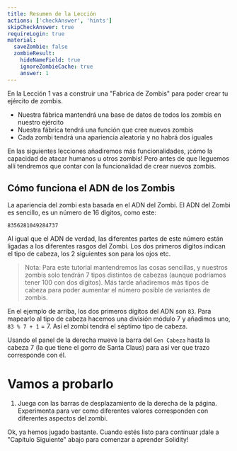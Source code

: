 ```yaml
---
title: Resumen de la Lección
actions: ['checkAnswer', 'hints']
skipCheckAnswer: true
requireLogin: true
material:
  saveZombie: false
  zombieResult:
    hideNameField: true
    ignoreZombieCache: true
    answer: 1
---
```


En la Lección 1 vas a construir una "Fabrica de Zombis" para poder crear tu ejército de zombis.

* Nuestra fábrica mantendrá una base de datos de todos los zombis en nuestro ejército
* Nuestra fábrica tendrá una función que cree nuevos zombis
* Cada zombi tendrá una apariencia aleatoria y no habrá dos iguales

En las siguientes lecciones añadiremos más funcionalidades, ¡cómo la capacidad de atacar humanos u otros zombis! Pero antes de que lleguemos allí tendremos que contar con la funcionalidad de crear nuevos zombis.

## Cómo funciona el ADN de los Zombis

La apariencia del zombi esta basada en el ADN del Zombi. El ADN del Zombi es sencillo, es un número de 16 dígitos, como este:

```
8356281049284737
```

Al igual que el ADN de verdad, las diferentes partes de este número están ligadas a los diferentes rasgos del Zombi. Los dos primeros dígitos indican el tipo de cabeza, los 2 siguientes son para los ojos etc.

> Nota: Para este tutorial mantendremos las cosas sencillas, y nuestros zombis solo tendrán 7 tipos distintos de cabezas (aunque podríamos tener 100 con dos dígitos). Más tarde añadiremos más tipos de cabeza para poder aumentar el número posible de variantes de zombis.

En el ejemplo de arriba, los dos primeros dígitos del ADN son `83`. Para mapearlo al tipo de cabeza hacemos una división módulo 7 y añadimos uno, `83 % 7 + 1` = 7. Así el zombi tendrá el séptimo tipo de cabeza.

Usando el panel de la derecha mueve la barra del `Gen Cabeza` hasta la cabeza 7 (la que tiene el gorro de Santa Claus) para así ver que trazo corresponde con él.

# Vamos a probarlo

1. Juega con las barras de desplazamiento de la derecha de la página. Experimenta para ver como diferentes valores corresponden con diferentes aspectos del zombi.

Ok, ya hemos jugado bastante. Cuando estés listo para continuar ¡dale a "Capítulo Siguiente" abajo para comenzar a aprender Solidity!
